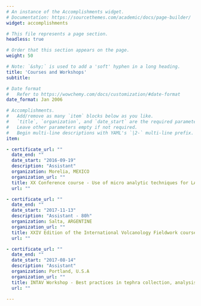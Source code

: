 ```yaml
---
# An instance of the Accomplishments widget.
# Documentation: https://sourcethemes.com/academic/docs/page-builder/
widget: accomplishments

# This file represents a page section.
headless: true

# Order that this section appears on the page.
weight: 50

# Note: `&shy;` is used to add a 'soft' hyphen in a long heading.
title: 'Courses and Workshops'
subtitle:

# Date format
#   Refer to https://wowchemy.com/docs/customization/#date-format
date_format: Jan 2006

# Accomplishments.
#   Add/remove as many `item` blocks below as you like.
#   `title`, `organization`, and `date_start` are the required parameters.
#   Leave other parameters empty if not required.
#   Begin multi-line descriptions with YAML's `|2-` multi-line prefix.
item:

- certificate_url: ""
  date_end: ""
  date_start: "2016-09-19"
  description: "Assistant"
  organization: Morelia, MEXICO
  organization_url: ""
  title: XX Conference course - Use of micro analytic techniques for LA-ICP-MS - Therories and study case.
  url: ""

- certificate_url: ""
  date_end: ""
  date_start: "2017-11-13"
  description: "Assistant - 80h"
  organization: Salta, ARGENTINE
  organization_url: ""
  title: XXIV Edition of the International Volcanology Fieldwork course of the Central Andes.
  url: ""

- certificate_url: ""
  date_end: ""
  date_start: "2017-08-14"
  description: "Assistant"
  organization: Portland, U.S.A
  organization_url: ""
  title: INTAV Workshop - Best practices in tephra collection, analysis, and reporting.
  url: ""

---
```

